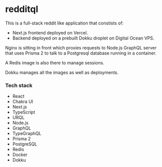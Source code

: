 # redditql

This is a full-stack reddit like application that constists of:
- Next.js frontend deployed on Vercel.
- Backend deployed on a prebuilt Dokku droplet on Digital Ocean VPS. 

Nginx is sitting in front which proxies requests to Node.js GraphQL server that uses Prisma 2 to talk to a Postgresql database running in a container.

A Redis image is also there to manage sessions.

Dokku manages all the images as well as deployments.


### Tech stack

- React
- Chakra UI
- Next.js
- TypeScript
- URQL
- Node.js
- GraphQL
- TypeGraphQL
- Prisma 2
- PostgreSQL
- Redis
- Docker
- Dokku
